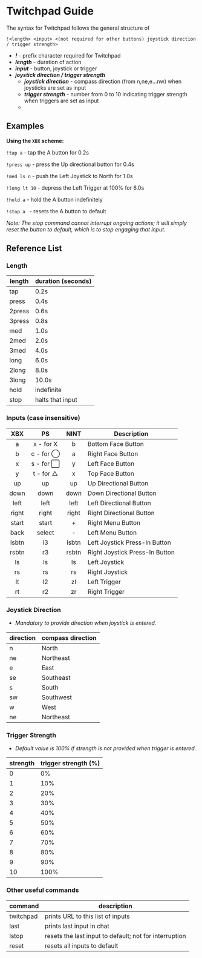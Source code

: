 # Twitchpad Guide

The syntax for Twitchpad follows the general structure of

`!<length> <input> <(not required for other buttons) joystick direction / trigger strength>`

* ___!___ - prefix character required for Twitchpad
* ___length___ - duration of action
* ___input___ - button, joystick or trigger
* ___joystick direction / trigger strength___
    * ___joystick direction___ - compass direction (from n,ne,e...nw) when joysticks are set as input
    * ___trigger strength___ - number from 0 to 10 indicating trigger strength when triggers are set as input
    * 

## Examples
__Using the `XBX` scheme:__

`!tap a` - tap the A button for 0.2s

`!press up` - press the Up directional button for 0.4s

`!med ls n` - push the Left Joystick to North for 1.0s

`!long lt 10` - depress the Left Trigger at 100% for 6.0s

`!hold a` - hold the A button indefinitely

`!stop a ` - resets the A button to default

_Note: The stop command cannot interrupt ongoing actions; it will simply reset the button to default, which is to stop engaging that input._

## Reference List
### Length

| length    | duration (seconds) |
|-----------|----------|
|tap        |0.2s   |
|press      |0.4s   |
|2press     |0.6s   |
|3press     |0.8s   |
|med        |1.0s   |
|2med       |2.0s   |
|3med       |4.0s   |
|long       |6.0s   |
|2long      |8.0s   |
|3long      |10.0s  |
|hold       |indefinite|
|stop       |halts that input|

### Inputs (case insensitive)

| XBX | PS | NINT | Description |
|:----:|:----:|:----:|----------|
|a|x - for X|b|Bottom Face Button|
|b|c - for ◯|a|Right Face Button|
|x|s - for ⬜|y|Left Face Button|
|y|t - for △|x|Top Face Button|
|up|up|up|Up Directional Button|
|down|down|down|Down Directional Button|
|left|left|left|Left Directional Button|
|right|right|right|Right Directional Button|
|start|start|+|Right Menu Button
|back|select|-|Left Menu Button
|lsbtn|l3|lsbtn|Left Joystick Press-In Button|
|rsbtn|r3|rsbtn|Right Joystick Press-In Button|
|ls|ls|ls|Left Joystick|
|rs|rs|rs|Right Joystick|
|lt|l2|zl|Left Trigger|
|rt|r2|zr|Right Trigger|

### Joystick Direction
* _Mandatory to provide direction when joystick is entered._

| direction    | compass direction |
|-----------|----------|
|n      |North   |
|ne     |Northeast   |
|e      |East   |
|se     |Southeast   |
|s      |South   |
|sw     |Southwest   |
|w      |West   |
|ne     |Northeast   |

### Trigger Strength
* _Default value is 100% if strength is not provided when trigger is entered._

| strength   | trigger strength (%) |
|-----------|----------|
|0      |0%   |
|1      |10%   |
|2      |20%   |
|3      |30%   |
|4      |40%   |
|5      |50%   |
|6      |60%   |
|7      |70%   |
|8      |80%   |
|9      |90%  |
|10     |100%|

### Other useful commands

| command   | description |
|-----------|----------|
|twitchpad  |prints URL to this list of inputs|
|last       |prints last input in chat|
|lstop      |resets the last input to default; not for interruption|
|reset      |resets all inputs to default|